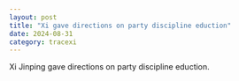 ```yaml
---
layout: post
title: "Xi gave directions on party discipline eduction"
date: 2024-08-31
category: tracexi
---
```


Xi Jinping gave directions on party discipline eduction.
